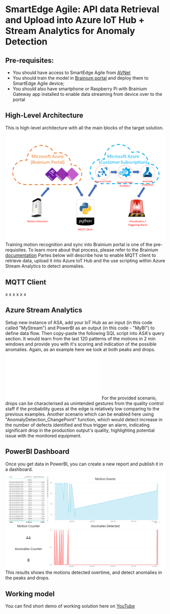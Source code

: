 # SmartEdge Agile: API data Retrieval and Upload into Azure IoT Hub + Stream Analytics for Anomaly Detection
## Pre-requisites:
- You should have access to SmartEdge Agile from [AVNet](https://www.avnet.com/wps/portal/us/solutions/iot/building-blocks/smartedge-agile)
- You should train the model in [Brainium portal](https://www.brainium.com/) and deploy them to SmartEdge Agile device;
- You should also have smartphone or Raspberry Pi with Brainium Gateway app installed to enable data streaming from device over to the portal
## High-Level Architecture
This is high-level architecture with all the main blocks of the target solution.
![ha-architecture](Brainium_Schematics.png)
Training motion recognition and sync into Brainium portal is one of the pre-requisites. To learn more about that process, please refer to the Brainium [documentation](https://www.brainium.com/gesture-control)
Partes below will describe how to enable MQTT client to retrieve data, upload it into Azure IoT Hub and the use scripting within Azure Stream Analytics to detect anomalies.
## MQTT Client
x
x
x
x
x
x
## Azure Stream Analytics
Setup new instance of ASA, add your IoT Hub as an input (in this code called "MyStream") and PowerBI as an output (in this code - "MyBI") to define data flow.
Then copy-paste the following SQL script into ASA's query section. It would learn from the last 120 patterns of the motions in 2 min windows and provide you with it's scoring and indication of the possible anomalies. Again, as an example here we look at both peaks and drops.
![asa-sql](ASA_SmartEdge.sql)
For the provided scenario, drops can be characterised as unintended gestures from the quality control staff if the probability guess at the edge is relatively low comparing to the previous examples.
Another scenario which can be enabled here using "AnomalyDetection_ChangePoint" function, which would detect increase in the number of defects identified and thus trigger an alarm, indicating significant drop in the production output's quality, highlighting potential issue with the monitored equipment.
## PowerBI Dashboard
Once you get data in PowerBI, you can create a new report and publish it in a dashboard.
![pbi-dashboard](PowerBI_Dashboard.png)
This results shows the motions detected overtime, and detect anomalies in the peaks and drops.
## Working model
You can find short demo of working solution here on [YouTube](https://youtu.be/n5GvrZQTSfs)
